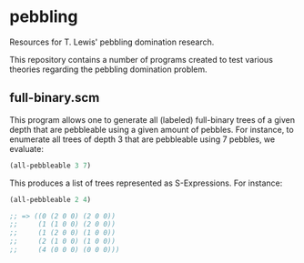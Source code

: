 # pebbling
Resources for T. Lewis' pebbling domination research.

This repository contains a number of programs created to test various theories regarding the pebbling domination problem.

## full-binary.scm

This program allows one to generate all (labeled) full-binary trees of a given depth that are pebbleable using a given amount of pebbles.
For instance, to enumerate all trees of depth 3 that are pebbleable using 7 pebbles, we evaluate:

```scheme
(all-pebbleable 3 7)
```

This produces a list of trees represented as S-Expressions.
For instance:

```scheme
(all-pebbleable 2 4)

;; => ((0 (2 0 0) (2 0 0))
;;     (1 (1 0 0) (2 0 0))
;;     (1 (2 0 0) (1 0 0))
;;     (2 (1 0 0) (1 0 0))
;;     (4 (0 0 0) (0 0 0)))
```